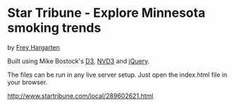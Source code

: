 Star Tribune - Explore Minnesota smoking trends
================

by [Frey Hargarten](https://github.com/jeffhargarten)

Built using Mike Bostock's [D3](https://github.com/mbostock/d3), [NVD3](http://nvd3.org/) and [jQuery](https://github.com/jquery/jquery).

The files can be run in any live server setup. Just open the index.html file in your browser.

http://www.startribune.com/local/289602621.html